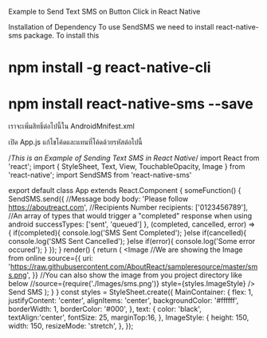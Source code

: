 
Example to Send Text SMS on Button Click in React Native

Installation of Dependency
To use SendSMS we need to install react-native-sms package. To install this

# npm install -g react-native-cli
# npm install react-native-sms --save

เราจะเพิ่มสิทธิ์ต่อไปนี้ใน AndroidMnifest.xml
<uses-permission android:name="android.permission.READ_SMS"/>

เปิด App.js แก้ไขโค้ดและแทนที่โค้ดด้วยรหัสต่อไปนี้

/*This is an Example of Sending Text SMS in React Native*/
import React from 'react';
import { StyleSheet, Text, View, TouchableOpacity, Image } from 'react-native';
import SendSMS from 'react-native-sms'

export default class App extends React.Component {
  someFunction() {
    SendSMS.send({
        //Message body
        body: 'Please follow https://aboutreact.com',
        //Recipients Number
        recipients: ['0123456789'],
        //An array of types that would trigger a "completed" response when using android
        successTypes: ['sent', 'queued']
    }, (completed, cancelled, error) => {
        if(completed){
          console.log('SMS Sent Completed');
        }else if(cancelled){
          console.log('SMS Sent Cancelled');
        }else if(error){
          console.log('Some error occured');
        }
    });
  }
  render() {
    return (
      <View style={styles.MainContainer}>
        <TouchableOpacity onPress={this.someFunction.bind(this)}>
        <View>
          <Image
            //We are showing the Image from online
            source={{
              uri:
                'https://raw.githubusercontent.com/AboutReact/sampleresource/master/sms.png',
            }}
            //You can also show the image from you project directory like below
            //source={require('./Images/sms.png')}
            style={styles.ImageStyle}
          />
          <Text style={styles.text}>Send SMS</Text>
          </View>
        </TouchableOpacity>
      </View>
    );
  }
}
const styles = StyleSheet.create({
  MainContainer: {
    flex: 1,
    justifyContent: 'center',
    alignItems: 'center',
    backgroundColor: '#ffffff',
    borderWidth: 1,
    borderColor: '#000',
  },
  text: {
    color: 'black',
    textAlign:'center',
    fontSize: 25,
    marginTop:16,
  },
  ImageStyle: {
    height: 150,
    width: 150,
    resizeMode: 'stretch',
  },
});
